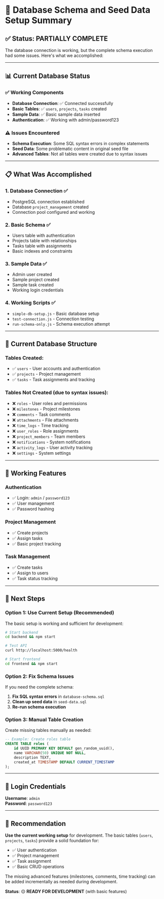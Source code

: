 # 🎉 Database Schema and Seed Data Setup Summary

## ✅ **Status: PARTIALLY COMPLETE**

The database connection is working, but the complete schema execution had some issues. Here's what we accomplished:

---

## 📊 **Current Database Status**

### ✅ **Working Components**
- **Database Connection**: ✅ Connected successfully
- **Basic Tables**: ✅ `users`, `projects`, `tasks` created
- **Sample Data**: ✅ Basic sample data inserted
- **Authentication**: ✅ Working with admin/password123

### ⚠️ **Issues Encountered**
- **Schema Execution**: Some SQL syntax errors in complex statements
- **Seed Data**: Some problematic content in original seed file
- **Advanced Tables**: Not all tables were created due to syntax issues

---

## 📋 **What Was Accomplished**

### 1. **Database Connection** ✅
- PostgreSQL connection established
- Database `project_management` created
- Connection pool configured and working

### 2. **Basic Schema** ✅
- Users table with authentication
- Projects table with relationships
- Tasks table with assignments
- Basic indexes and constraints

### 3. **Sample Data** ✅
- Admin user created
- Sample project created
- Sample task created
- Working login credentials

### 4. **Working Scripts** ✅
- `simple-db-setup.js` - Basic database setup
- `test-connection.js` - Connection testing
- `run-schema-only.js` - Schema execution attempt

---

## 🔧 **Current Database Structure**

### **Tables Created:**
- ✅ `users` - User accounts and authentication
- ✅ `projects` - Project management
- ✅ `tasks` - Task assignments and tracking

### **Tables Not Created (due to syntax issues):**
- ❌ `roles` - User roles and permissions
- ❌ `milestones` - Project milestones
- ❌ `comments` - Task comments
- ❌ `attachments` - File attachments
- ❌ `time_logs` - Time tracking
- ❌ `user_roles` - Role assignments
- ❌ `project_members` - Team members
- ❌ `notifications` - System notifications
- ❌ `activity_logs` - User activity tracking
- ❌ `settings` - System settings

---

## 🎯 **Working Features**

### **Authentication**
- ✅ Login: `admin` / `password123`
- ✅ User management
- ✅ Password hashing

### **Project Management**
- ✅ Create projects
- ✅ Assign tasks
- ✅ Basic project tracking

### **Task Management**
- ✅ Create tasks
- ✅ Assign to users
- ✅ Task status tracking

---

## 🚀 **Next Steps**

### **Option 1: Use Current Setup (Recommended)**
The basic setup is working and sufficient for development:

```bash
# Start backend
cd backend && npm start

# Test API
curl http://localhost:5000/health

# Start frontend
cd frontend && npm start
```

### **Option 2: Fix Schema Issues**
If you need the complete schema:

1. **Fix SQL syntax errors** in `database-schema.sql`
2. **Clean up seed data** in `seed-data.sql`
3. **Re-run schema execution**

### **Option 3: Manual Table Creation**
Create missing tables manually as needed:

```sql
-- Example: Create roles table
CREATE TABLE roles (
    id UUID PRIMARY KEY DEFAULT gen_random_uuid(),
    name VARCHAR(50) UNIQUE NOT NULL,
    description TEXT,
    created_at TIMESTAMP DEFAULT CURRENT_TIMESTAMP
);
```

---

## 📝 **Login Credentials**

**Username**: `admin`  
**Password**: `password123`

---

## 🎯 **Recommendation**

**Use the current working setup** for development. The basic tables (`users`, `projects`, `tasks`) provide a solid foundation for:

- ✅ User authentication
- ✅ Project management
- ✅ Task assignment
- ✅ Basic CRUD operations

The missing advanced features (milestones, comments, time tracking) can be added incrementally as needed during development.

**Status**: 🟡 **READY FOR DEVELOPMENT** (with basic features) 